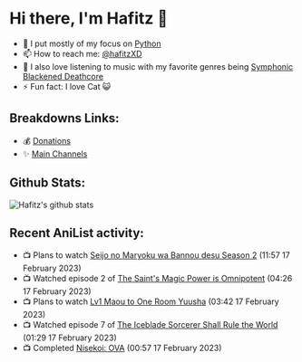 # Hi there, I'm Hafitz 👋
- 🐍 I put mostly of my focus on [Python](https://python.org)
- 📫 How to reach me: [@hafitzXD](https://t.me/hafitzXD)
- 🎵 I also love listening to music with my favorite genres being [Symphonic Blackened Deathcore](https://youtu.be/qyYmS_iBcy4)
- ⚡ Fun fact: I love Cat 😺

## Breakdowns Links:
- 💰 [Donations](https://t.me/TheBreakdowns/2)
- ✨ [Main Channels](https://t.me/TheBreakdowns)

## Github Stats:
![Hafitz's github stats](https://github-readme-stats.vercel.app/api?username=breakdowns&show_icons=true&count_private=true&bg_color=00000000&text_color=777)

## Recent AniList activity:
<!-- ANILIST_ACTIVITY:start -->

-   📺 Plans to watch [Seijo no Maryoku wa Bannou desu Season 2](https://anilist.co/anime/146206) (11:57 17 February 2023)
-   📺 Watched episode 2 of [The Saint's Magic Power is Omnipotent](https://anilist.co/anime/123802) (04:26 17 February 2023)
-   📺 Plans to watch [Lv1 Maou to One Room Yuusha](https://anilist.co/anime/146836) (03:42 17 February 2023)
-   📺 Watched episode 7 of [The Iceblade Sorcerer Shall Rule the World](https://anilist.co/anime/148116) (01:29 17 February 2023)
-   📺 Completed [Nisekoi: OVA](https://anilist.co/anime/119947) (00:57 17 February 2023)

<!-- ANILIST_ACTIVITY:end -->
